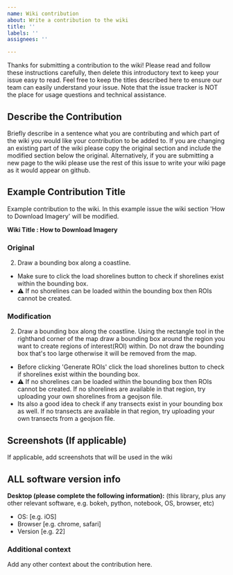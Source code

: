 ```yaml
---
name: Wiki contribution
about: Write a contribution to the wiki
title: ''
labels: ''
assignees: ''

---
```


Thanks for submitting a contribution to the wiki! Please read and follow these instructions carefully, then delete this introductory text to keep your issue easy to read. Feel free to keep the titles described here to ensure our team can easily understand your issue. Note that the issue tracker is NOT the place for usage questions and technical assistance.

## Describe the Contribution
Briefly describe in a sentence what you are contributing and which part of the wiki you would like your contribution to be added to. If you are changing an existing part of the wiki please copy the original section and include the modified section below the original. Alternatively, if you are submitting a new page to the wiki please use the rest of this issue to write your wiki page as it would appear on github.

## Example Contribution Title
Example contribution to the wiki. In this example issue the wiki section 'How to Download Imagery' will be modified. 

**Wiki Title : How to Download Imagery**
### Original
2. Draw a bounding box along a coastline.
- Make sure to click the load shorelines button to check if shorelines exist within the bounding box.
- ⚠️ If no shorelines can be loaded within the bounding box then ROIs cannot be created.


### Modification

2. Draw a bounding box along the coastline.
Using the rectangle tool in the righthand corner of the map draw a bounding box around the region you want to create regions of interest(ROI) within. Do not draw the bounding box that's too large otherwise it will be removed from the map.
- Before clicking 'Generate ROIs' click the load shorelines button to check if shorelines exist within the bounding box.
- ⚠️ If no shorelines can be loaded within the bounding box then ROIs cannot be created. If no shorelines are available in that region, try uploading your own shorelines from a geojson file.
- Its also a good idea to check if any transects exist in your bounding box as well. If no transects are available in that region, try uploading your own transects from a geojson file.


## Screenshots (If applicable)
If applicable, add screenshots that will be used in the wiki



## ALL software version info
**Desktop (please complete the following information):**
(this library, plus any other relevant software, e.g. bokeh, python, notebook, OS, browser, etc)
 - OS: [e.g. iOS]
 - Browser [e.g. chrome, safari]
 - Version [e.g. 22]


### **Additional context**
Add any other context about the contribution here.
